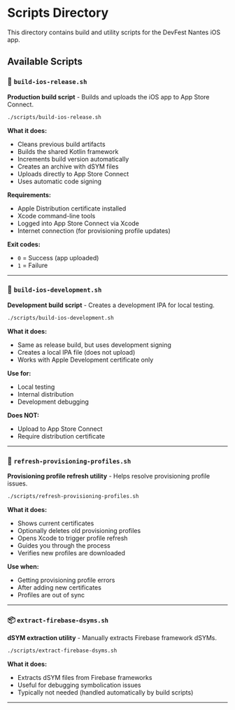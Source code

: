 # Scripts Directory

This directory contains build and utility scripts for the DevFest Nantes iOS app.

## Available Scripts

### 🚀 `build-ios-release.sh`
**Production build script** - Builds and uploads the iOS app to App Store Connect.

```bash
./scripts/build-ios-release.sh
```

**What it does:**
- Cleans previous build artifacts
- Builds the shared Kotlin framework
- Increments build version automatically
- Creates an archive with dSYM files
- Uploads directly to App Store Connect
- Uses automatic code signing

**Requirements:**
- Apple Distribution certificate installed
- Xcode command-line tools
- Logged into App Store Connect via Xcode
- Internet connection (for provisioning profile updates)

**Exit codes:**
- `0` = Success (app uploaded)
- `1` = Failure

---

### 🧪 `build-ios-development.sh`
**Development build script** - Creates a development IPA for local testing.

```bash
./scripts/build-ios-development.sh
```

**What it does:**
- Same as release build, but uses development signing
- Creates a local IPA file (does not upload)
- Works with Apple Development certificate only

**Use for:**
- Local testing
- Internal distribution
- Development debugging

**Does NOT:**
- Upload to App Store Connect
- Require distribution certificate

---

### 🔧 `refresh-provisioning-profiles.sh`
**Provisioning profile refresh utility** - Helps resolve provisioning profile issues.

```bash
./scripts/refresh-provisioning-profiles.sh
```

**What it does:**
- Shows current certificates
- Optionally deletes old provisioning profiles
- Opens Xcode to trigger profile refresh
- Guides you through the process
- Verifies new profiles are downloaded

**Use when:**
- Getting provisioning profile errors
- After adding new certificates
- Profiles are out of sync

---

### 📦 `extract-firebase-dsyms.sh`
**dSYM extraction utility** - Manually extracts Firebase framework dSYMs.

```bash
./scripts/extract-firebase-dsyms.sh
```

**What it does:**
- Extracts dSYM files from Firebase frameworks
- Useful for debugging symbolication issues
- Typically not needed (handled automatically by build scripts)

---

